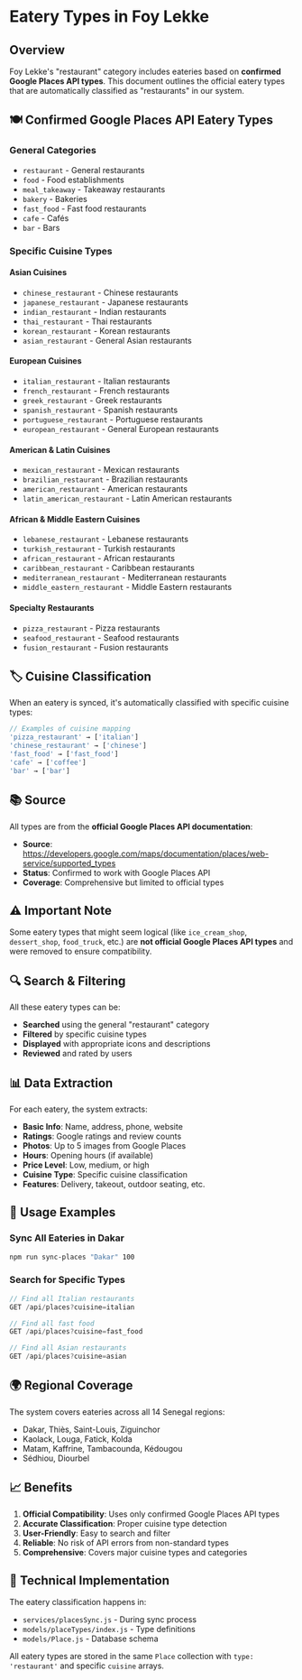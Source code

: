 # Eatery Types in Foy Lekke

## Overview

Foy Lekke's "restaurant" category includes eateries based on **confirmed Google Places API types**. This document outlines the official eatery types that are automatically classified as "restaurants" in our system.

## 🍽️ Confirmed Google Places API Eatery Types

### **General Categories**
- `restaurant` - General restaurants
- `food` - Food establishments
- `meal_takeaway` - Takeaway restaurants
- `bakery` - Bakeries
- `fast_food` - Fast food restaurants
- `cafe` - Cafés
- `bar` - Bars

### **Specific Cuisine Types**

#### **Asian Cuisines**
- `chinese_restaurant` - Chinese restaurants
- `japanese_restaurant` - Japanese restaurants
- `indian_restaurant` - Indian restaurants
- `thai_restaurant` - Thai restaurants
- `korean_restaurant` - Korean restaurants
- `asian_restaurant` - General Asian restaurants

#### **European Cuisines**
- `italian_restaurant` - Italian restaurants
- `french_restaurant` - French restaurants
- `greek_restaurant` - Greek restaurants
- `spanish_restaurant` - Spanish restaurants
- `portuguese_restaurant` - Portuguese restaurants
- `european_restaurant` - General European restaurants

#### **American & Latin Cuisines**
- `mexican_restaurant` - Mexican restaurants
- `brazilian_restaurant` - Brazilian restaurants
- `american_restaurant` - American restaurants
- `latin_american_restaurant` - Latin American restaurants

#### **African & Middle Eastern Cuisines**
- `lebanese_restaurant` - Lebanese restaurants
- `turkish_restaurant` - Turkish restaurants
- `african_restaurant` - African restaurants
- `caribbean_restaurant` - Caribbean restaurants
- `mediterranean_restaurant` - Mediterranean restaurants
- `middle_eastern_restaurant` - Middle Eastern restaurants

#### **Specialty Restaurants**
- `pizza_restaurant` - Pizza restaurants
- `seafood_restaurant` - Seafood restaurants
- `fusion_restaurant` - Fusion restaurants

## 🏷️ Cuisine Classification

When an eatery is synced, it's automatically classified with specific cuisine types:

```javascript
// Examples of cuisine mapping
'pizza_restaurant' → ['italian']
'chinese_restaurant' → ['chinese']
'fast_food' → ['fast_food']
'cafe' → ['coffee']
'bar' → ['bar']
```

## 📚 Source

All types are from the **official Google Places API documentation**:
- **Source**: https://developers.google.com/maps/documentation/places/web-service/supported_types
- **Status**: Confirmed to work with Google Places API
- **Coverage**: Comprehensive but limited to official types

## ⚠️ Important Note

Some eatery types that might seem logical (like `ice_cream_shop`, `dessert_shop`, `food_truck`, etc.) are **not official Google Places API types** and were removed to ensure compatibility.

## 🔍 Search & Filtering

All these eatery types can be:
- **Searched** using the general "restaurant" category
- **Filtered** by specific cuisine types
- **Displayed** with appropriate icons and descriptions
- **Reviewed** and rated by users

## 📊 Data Extraction

For each eatery, the system extracts:
- **Basic Info**: Name, address, phone, website
- **Ratings**: Google ratings and review counts
- **Photos**: Up to 5 images from Google Places
- **Hours**: Opening hours (if available)
- **Price Level**: Low, medium, or high
- **Cuisine Type**: Specific cuisine classification
- **Features**: Delivery, takeout, outdoor seating, etc.

## 🚀 Usage Examples

### **Sync All Eateries in Dakar**
```bash
npm run sync-places "Dakar" 100
```

### **Search for Specific Types**
```javascript
// Find all Italian restaurants
GET /api/places?cuisine=italian

// Find all fast food
GET /api/places?cuisine=fast_food

// Find all Asian restaurants
GET /api/places?cuisine=asian
```

## 🌍 Regional Coverage

The system covers eateries across all 14 Senegal regions:
- Dakar, Thiès, Saint-Louis, Ziguinchor
- Kaolack, Louga, Fatick, Kolda
- Matam, Kaffrine, Tambacounda, Kédougou
- Sédhiou, Diourbel

## 📈 Benefits

1. **Official Compatibility**: Uses only confirmed Google Places API types
2. **Accurate Classification**: Proper cuisine type detection
3. **User-Friendly**: Easy to search and filter
4. **Reliable**: No risk of API errors from non-standard types
5. **Comprehensive**: Covers major cuisine types and categories

## 🔧 Technical Implementation

The eatery classification happens in:
- `services/placesSync.js` - During sync process
- `models/placeTypes/index.js` - Type definitions
- `models/Place.js` - Database schema

All eatery types are stored in the same `Place` collection with `type: 'restaurant'` and specific `cuisine` arrays. 